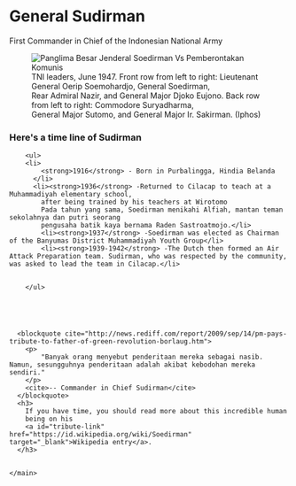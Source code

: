 <!DOCTYPE html>
<html lang="en">
<head>
    <meta charset="UTF-8">
    <meta name="viewport" content="width=device-width, initial-scale=1.0">
    <title>General Sudirman</title>
</head>
    <link rel="stylesheet" href="styles.css">
  </head>
  <body>
    <main id="main">
      <h1 id="title"> General Sudirman</h1>
      <p>First Commander in Chief of the Indonesian National Army</p>
      <figure id="img-div">
        <img id="image" src="https://asset.kompas.com/crops/2CwTmvKU5K-ATPi_VJzEjrKkk0U=/23x0:1524x1001/750x500/data/photo/2021/11/03/61827c8e41b8a.jpeg" alt="Panglima Besar Jenderal Soedirman Vs Pemberontakan Komunis">
        <figcaption id="img-caption">
            TNI leaders, June 1947. Front row from left to right: Lieutenant General Oerip Soemohardjo, General Soedirman, <br>
              Rear Admiral Nazir, and General Major Djoko Eujono.  Back row from left to right: Commodore Suryadharma,<br>
              General Major Sutomo, and General Major Ir. Sakirman. (Iphos)
        </figcaption>
      </figure>
      <section id="tribute-info">
        <h3 id="headline">Here's a time line of Sudirman</h3>

        <ul>
        <li>
            <strong>1916</strong> - Born in Purbalingga, Hindia Belanda
          </li>
          <li><strong>1936</strong> -Returned to Cilacap to teach at a Muhammadiyah elementary school, 
            after being trained by his teachers at Wirotomo
            Pada tahun yang sama, Soedirman menikahi Alfiah, mantan teman sekolahnya dan putri seorang
            pengusaha batik kaya bernama Raden Sastroatmojo.</li>
            <li><strong>1937</strong> -Soedirman was elected as Chairman of the Banyumas District Muhammadiyah Youth Group</li>
            <li><strong>1939-1942</strong> -The Dutch then formed an Air Attack Preparation team. Sudirman, who was respected by the community, was asked to lead the team in Cilacap.</li>
                

        </ul>

        



      <blockquote cite="http://news.rediff.com/report/2009/sep/14/pm-pays-tribute-to-father-of-green-revolution-borlaug.htm">
        <p>
            "Banyak orang menyebut penderitaan mereka sebagai nasib. Namun, sesungguhnya penderitaan adalah akibat kebodohan mereka sendiri."
        </p>
        <cite>-- Commander in Chief Sudirman</cite>
      </blockquote>
      <h3>
        If you have time, you should read more about this incredible human
        being on his
        <a id="tribute-link" href="https://id.wikipedia.org/wiki/Soedirman" target="_blank">Wikipedia entry</a>.
      </h3>


    </main>
  

</body>
</html>
